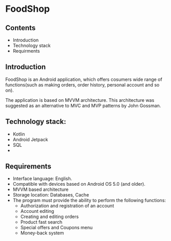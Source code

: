 # FoodShop

## Contents
- Introduction
- Technology stack
- Requirments

## Introduction
FoodShop is an Android application, which offers cosumers wide range of functions(such as making orders, order history, personal account and so on). 

The application is based on MVVM architecture. This architecture was suggested as an alternative to MVC and MVP patterns by John Gossman.

## Technology stack:

- Kotlin
- Android Jetpack
- SQL
- 

## Requirements
- Interface language: English.
- Compatible with devices based on Android OS 5.0 (and older).
- MVVM based architecture
- Storage location: Databases, Cache
- The program must provide the ability to perform the following
functions:
  - Authorization and registration of an account
  - Account editing
  - Creating and editing orders
  - Product fast search
  - Special offers and Coupons menu
  - Money-back system

